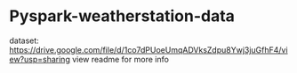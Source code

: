 # Pyspark-weatherstation-data
dataset: https://drive.google.com/file/d/1co7dPUoeUmqADVksZdpu8Ywj3juGfhF4/view?usp=sharing
view readme for more info
